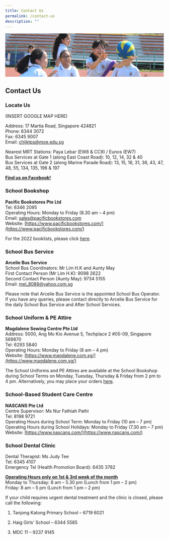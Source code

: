 ```yaml
---
title: Contact Us
permalink: /contact-us
description: ""
---
```

![](/images/subpage.jpg)

## Contact Us


### Locate Us

(INSERT GOOGLE MAP HERE)


Address: 17 Martia Road, Singapore 424821<br>
Phone: 6344 3072<br>
Fax: 6345 9007<br>
Email: [chijktps@moe.edu.sg](mailto:chijktps@moe.edu.sg)

  

Nearest MRT Stations: Paya Lebar (EW8 & CC9) / Eunos (EW7)<br>
Bus Services at Gate 1 (along East Coast Road): 10, 12, 14, 32 & 40<br>
Bus Services at Gate 2 (along Marine Parade Road): 13, 15, 16, 31, 36, 43, 47, 48, 55, 134, 135, 196 & 197

  

[**Find us on Facebook!**](https://www.facebook.com/CHIJ-Katong-Primary-102734441797461/?ti=as)

### School Bookshop


**Pacific Bookstores Pte Ltd**<br>
Tel: 6346 2095<br>
Operating Hours: Monday to Friday (8.30 am – 4 pm)<br>
Email: [sales@pacificbookstores.com](mailto:sales@pacificbookstores.com)<br>
Website: [https://www.pacificbookstores.com/](https://www.pacificbookstores.com/)

  

For the 2022 booklists, please click [here](https://staging.dv22qe1j6nsk1.amplifyapp.com/our-ij-partners/parents-portal/letters-n-notifications). 
### School Bus Service


**Arcelie Bus Service**<br>
School Bus Coordinators: Mr Lim H.K and Aunty May<br>
First Contact Person (Mr Lim H.K): 9098 2622<br>
Second Contact Person (Aunty May): 9734 5155<br>
Email: [mel\_8088@yahoo.com.sg](mailto:mel_8088@yahoo.com.sg)

  

Please note that Arcelie Bus Service is the appointed School Bus Operator. If you have any queries, please contact directly to Arcelie Bus Service for the daily School Bus Service and After School Services.

### School Uniform & PE Attire


**Magdalene Sewing Centre Pte Ltd**<br>
Address: 5000, Ang Mo Kio Avenue 5, Techplace 2 #05-09, Singapore 569870<br>
Tel: 6293 5840<br>
Operating Hours: Monday to Friday (8 am – 4 pm)<br>
Website: [https://www.magdalene.com.sg/](https://www.magdalene.com.sg/)

  

The School Uniforms and PE Attires are available at the School Bookshop during School Terms on Monday, Tuesday, Thursday & Friday from 2 pm to 4 pm. Alternatively, you may place your orders [here](https://www.chijkcp.moe.edu.sg/qql/slot/u495/2022/Contact%20Us/School%20Uniform%20and%20PE%20Attire%202020_2021.pdf).

### School-Based Student Care Centre


**NASCANS Pte Ltd**<br>
Centre Supervisor: Ms Nur Fathiah Pathi<br>
Tel: 8198 9721<br>
Operating Hours during School Term: Monday to Friday (10 am – 7 pm)<br>
Operating Hours during School Holidays: Monday to Friday (7.30 am – 7 pm)<br>
Website: [https://www.nascans.com/](https://www.nascans.com/)

### School Dental Clinic

Dental Therapist: Ms Judy Tee<br>
Tel: 6345 4107<br>
Emergency Tel (Health Promotion Board): 6435 3782

  

**<u>Operating Hours only on 1st & 3rd week of the month</u>**<br>
Monday to Thursday: 8 am – 5.30 pm (Lunch from 1 pm – 2 pm)<br>
Friday: 8 am – 5 pm (Lunch from 1 pm – 2 pm)

  

If your child requires urgent dental treatment and the clinic is closed, please call the following:

1) Tanjong Katong Primary School – 6719 6021

2) Haig Girls' School – 6344 5585

3) MDC 11 – 9237 9145